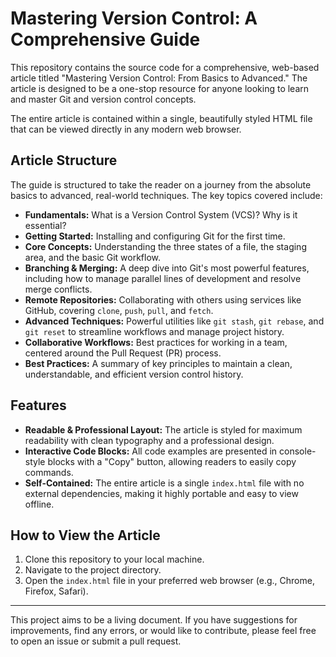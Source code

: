 # Mastering Version Control: A Comprehensive Guide

This repository contains the source code for a comprehensive, web-based article titled "Mastering Version Control: From Basics to Advanced." The article is designed to be a one-stop resource for anyone looking to learn and master Git and version control concepts.

The entire article is contained within a single, beautifully styled HTML file that can be viewed directly in any modern web browser.

## Article Structure

The guide is structured to take the reader on a journey from the absolute basics to advanced, real-world techniques. The key topics covered include:

* **Fundamentals:** What is a Version Control System (VCS)? Why is it essential?
* **Getting Started:** Installing and configuring Git for the first time.
* **Core Concepts:** Understanding the three states of a file, the staging area, and the basic Git workflow.
* **Branching & Merging:** A deep dive into Git's most powerful features, including how to manage parallel lines of development and resolve merge conflicts.
* **Remote Repositories:** Collaborating with others using services like GitHub, covering `clone`, `push`, `pull`, and `fetch`.
* **Advanced Techniques:** Powerful utilities like `git stash`, `git rebase`, and `git reset` to streamline workflows and manage project history.
* **Collaborative Workflows:** Best practices for working in a team, centered around the Pull Request (PR) process.
* **Best Practices:** A summary of key principles to maintain a clean, understandable, and efficient version control history.

## Features

* **Readable & Professional Layout:** The article is styled for maximum readability with clean typography and a professional design.
* **Interactive Code Blocks:** All code examples are presented in console-style blocks with a "Copy" button, allowing readers to easily copy commands.
* **Self-Contained:** The entire article is a single `index.html` file with no external dependencies, making it highly portable and easy to view offline.

## How to View the Article

1.  Clone this repository to your local machine.
2.  Navigate to the project directory.
3.  Open the `index.html` file in your preferred web browser (e.g., Chrome, Firefox, Safari).

---

This project aims to be a living document. If you have suggestions for improvements, find any errors, or would like to contribute, please feel free to open an issue or submit a pull request.